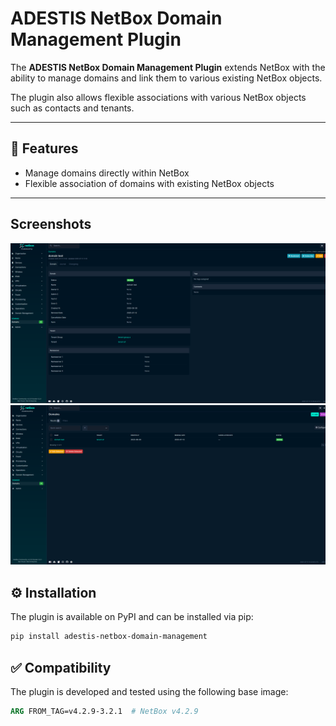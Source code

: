 # ADESTIS NetBox Domain Management Plugin

The **ADESTIS NetBox Domain Management Plugin** extends NetBox with the ability to manage domains and link them to various existing NetBox objects.

The plugin also allows flexible associations with various NetBox objects such as contacts and tenants.

---

## 🚀 Features

- Manage domains directly within NetBox
- Flexible association of domains with existing NetBox objects


---
## Screenshots

![Domain Details](https://github.com/an-adestis/ADESTIS-Netbox-Domain-Management/raw/1-feat-test/domian.test1.png)
![Domain View](https://github.com/an-adestis/ADESTIS-Netbox-Domain-Management/raw/1-feat-test/domaintest2.png)


## ⚙️ Installation

The plugin is available on PyPI and can be installed via pip:

```bash
pip install adestis-netbox-domain-management
```

## ✅ Compatibility

The plugin is developed and tested using the following base image:

```dockerfile
ARG FROM_TAG=v4.2.9-3.2.1  # NetBox v4.2.9
```
